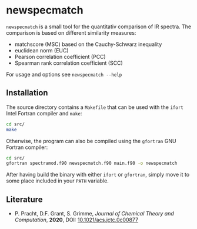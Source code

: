 # newspecmatch
`newspecmatch` is a small tool for the quantitativ comparison of IR spectra.
The comparison is based on different similarity measures:
- matchscore (MSC) based on the Cauchy-Schwarz inequality
- euclidean norm (EUC)
- Pearson correlation coefficient (PCC)
- Spearman rank correlation coefficient (SCC)

For usage and options see `newspecmatch --help`

## Installation
The source directory contains a `Makefile` that can be used with the `ifort` Intel Fortran compiler and `make`:
```bash
cd src/
make
```

Otherwise, the program can also be compiled using the `gfortran` GNU Fortran compiler:
```bash
cd src/
gfortran spectramod.f90 newspecmatch.f90 main.f90 -o newspecmatch
```

After having build the binary with either `ifort` or `gfortran`, simply move it to some place included in your `PATH` variable.


## Literature
- P. Pracht, D.F. Grant, S. Grimme, *Journal of Chemical Theory and Computation*, **2020**,
  DOI: [10.1021/acs.jctc.0c00877](https://pubs.acs.org/doi/abs/10.1021/acs.jctc.0c00877)
